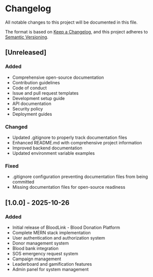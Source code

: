 # Changelog

All notable changes to this project will be documented in this file.

The format is based on [Keep a Changelog](https://keepachangelog.com/en/1.0.0/),
and this project adheres to [Semantic Versioning](https://semver.org/spec/v2.0.0.html).

## [Unreleased]

### Added
- Comprehensive open-source documentation
- Contribution guidelines
- Code of conduct
- Issue and pull request templates
- Development setup guide
- API documentation
- Security policy
- Deployment guides

### Changed
- Updated .gitignore to properly track documentation files
- Enhanced README.md with comprehensive project information
- Improved backend documentation
- Updated environment variable examples

### Fixed
- .gitignore configuration preventing documentation files from being committed
- Missing documentation files for open-source readiness

## [1.0.0] - 2025-10-26

### Added
- Initial release of BloodLink - Blood Donation Platform
- Complete MERN stack implementation
- User authentication and authorization system
- Donor management system
- Blood bank integration
- SOS emergency request system
- Campaign management
- Leaderboard and gamification features
- Admin panel for system management